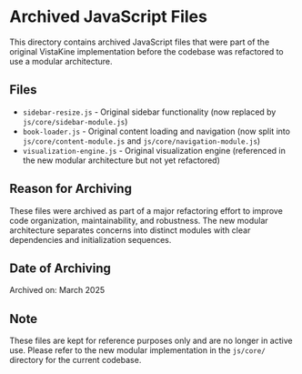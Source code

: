 # Archived JavaScript Files

This directory contains archived JavaScript files that were part of the original VistaKine implementation before the codebase was refactored to use a modular architecture.

## Files

- `sidebar-resize.js` - Original sidebar functionality (now replaced by `js/core/sidebar-module.js`)
- `book-loader.js` - Original content loading and navigation (now split into `js/core/content-module.js` and `js/core/navigation-module.js`)
- `visualization-engine.js` - Original visualization engine (referenced in the new modular architecture but not yet refactored)

## Reason for Archiving

These files were archived as part of a major refactoring effort to improve code organization, maintainability, and robustness. The new modular architecture separates concerns into distinct modules with clear dependencies and initialization sequences.

## Date of Archiving

Archived on: March 2025

## Note

These files are kept for reference purposes only and are no longer in active use. Please refer to the new modular implementation in the `js/core/` directory for the current codebase.